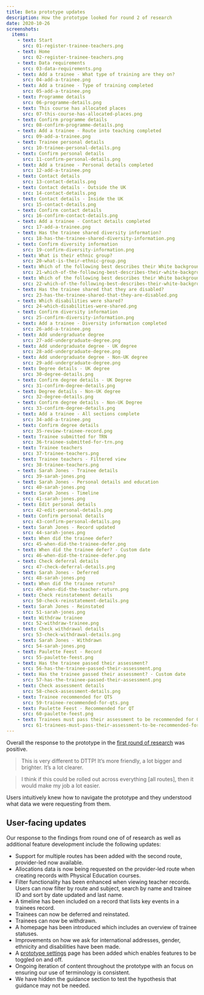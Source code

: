 ```yaml
---
title: Beta prototype updates
description: How the prototype looked for round 2 of research
date: 2020-10-26
screenshots:
  items:
    - text: Start
      src: 01-register-trainee-teachers.png
    - text: Home
      src: 02-register-trainee-teachers.png
    - text: Data requirements
      src: 03-data-requirements.png
    - text: Add a trainee - What type of training are they on?
      src: 04-add-a-trainee.png
    - text: Add a trainee - Type of training completed
      src: 05-add-a-trainee.png
    - text: Programme details
      src: 06-programme-details.png
    - text: This course has allocated places
      src: 07-this-course-has-allocated-places.png
    - text: Confirm programme details
      src: 08-confirm-programme-details.png
    - text: Add a trainee - Route into teaching completed
      src: 09-add-a-trainee.png
    - text: Trainee personal details
      src: 10-trainee-personal-details.png
    - text: Confirm personal details
      src: 11-confirm-personal-details.png
    - text: Add a trainee - Personal details completed
      src: 12-add-a-trainee.png
    - text: Contact details
      src: 13-contact-details.png
    - text: Contact details - Outside the UK
      src: 14-contact-details.png
    - text: Contact details - Inside the UK
      src: 15-contact-details.png
    - text: Confirm contact details
      src: 16-confirm-contact-details.png
    - text: Add a trainee - Contact details completed
      src: 17-add-a-trainee.png
    - text: Has the trainee shared diversity information?
      src: 18-has-the-trainee-shared-diversity-information.png
    - text: Confirm diversity information
      src: 19-confirm-diversity-information.png
    - text: What is their ethnic group?
      src: 20-what-is-their-ethnic-group.png
    - text: Which of the following best describes their White background?
      src: 21-which-of-the-following-best-describes-their-white-background.png
    - text: Which of the following best describes their White background? - Another White background
      src: 22-which-of-the-following-best-describes-their-white-background.png
    - text: Has the trainee shared that they are disabled?
      src: 23-has-the-trainee-shared-that-they-are-disabled.png
    - text: Which disabilities were shared?
      src: 24-which-disabilities-were-shared.png
    - text: Confirm diversity information
      src: 25-confirm-diversity-information.png
    - text: Add a trainee - Diversity information completed
      src: 26-add-a-trainee.png
    - text: Add undergraduate degree
      src: 27-add-undergraduate-degree.png
    - text: Add undergraduate degree - UK degree
      src: 28-add-undergraduate-degree.png
    - text: Add undergraduate degree - Non-UK degree
      src: 29-add-undergraduate-degree.png
    - text: Degree details - UK degree
      src: 30-degree-details.png
    - text: Confirm degree details - UK Degree
      src: 31-confirm-degree-details.png
    - text: Degree details - Non-UK degree
      src: 32-degree-details.png
    - text: Confirm degree details - Non-UK Degree
      src: 33-confirm-degree-details.png
    - text: Add a trainee - All sections complete
      src: 34-add-a-trainee.png
    - text: Confirm degree details
      src: 35-review-trainee-record.png
    - text: Trainee submitted for TRN
      src: 36-trainee-submitted-for-trn.png
    - text: Trainee teachers
      src: 37-trainee-teachers.png
    - text: Trainee teachers - Filtered view
      src: 38-trainee-teachers.png
    - text: Sarah Jones - Trainee details
      src: 39-sarah-jones.png
    - text: Sarah Jones - Personal details and education
      src: 40-sarah-jones.png
    - text: Sarah Jones - Timeline
      src: 41-sarah-jones.png
    - text: Edit personal details
      src: 42-edit-personal-details.png
    - text: Confirm personal details
      src: 43-confirm-personal-details.png
    - text: Sarah Jones - Record updated
      src: 44-sarah-jones.png
    - text: When did the trainee defer?
      src: 45-when-did-the-trainee-defer.png
    - text: When did the trainee defer? - Custom date
      src: 46-when-did-the-trainee-defer.png
    - text: Check deferral details
      src: 47-check-deferral-details.png
    - text: Sarah Jones - Deferred
      src: 48-sarah-jones.png
    - text: When did the trainee return?
      src: 49-when-did-the-teacher-return.png
    - text: Check reinstatement details
      src: 50-check-reinstatement-details.png
    - text: Sarah Jones - Reinstated
      src: 51-sarah-jones.png
    - text: Withdraw trainee
      src: 52-withdraw-trainee.png
    - text: Check withdrawal details
      src: 53-check-withdrawal-details.png
    - text: Sarah Jones - Withdrawn
      src: 54-sarah-jones.png
    - text: Paulette Feest - Record
      src: 55-paulette-feest.png
    - text: Has the trainee passed their assessment?
      src: 56-has-the-trainee-passed-their-assessment.png
    - text: Has the trainee passed their assessment? - Custom date
      src: 57-has-the-trainee-passed-their-assessment.png
    - text: Check assessment details
      src: 58-check-assessment-details.png
    - text: Trainee recommended for QTS
      src: 59-trainee-recommended-for-qts.png
    - text: Paulette Feest - Recommended for QT
      src: 60-paulette-feest.png
    - text: Trainees must pass their assessment to be recommended for QTS
      src: 61-trainees-must-pass-their-assessment-to-be-recommended-for-qts.png
---
```


Overall the response to the prototype in the [first round of research](/register-trainee-teachers/beta-prototype-research-round-1/) was positive.

> This is very different to DTTP! It’s more friendly, a lot bigger and brighter. It’s a lot clearer.

> I think if this could be rolled out across everything [all routes], then it would make my job a lot easier.

Users intuitively knew how to navigate the prototype and they understood what data we were requesting from them.

## User-facing updates

Our response to the findings from round one of of research as well as additional feature development include the following updates:

- Support for multiple routes has been added with the second route, provider-led now available.
- Allocations data is now being requested on the provider-led route when creating records with Physical Education courses.
- Filter functionality has been enhanced when viewing teacher records. Users can now filter by route and subject, search by name and trainee ID and sort by date updated and last name.
- A timeline has been included on a record that lists key events in a trainees record.
- Trainees can now be deferred and reinstated.
- Trainees can now be withdrawn.
- A homepage has been introduced which includes an overview of trainee statuses.
- Improvements on how we ask for international addresses, gender, ethnicity and disabilities have been made.
- A [prototype settings](https://register-prototype.herokuapp.com/admin) page has been added which enables features to be toggled on and off.
- Ongoing iteration of content throughout the prototype with an focus on ensuring our use of terminology is consistent.
- We have hidden the guidance section to test the hypothesis that guidance may not be needed.
